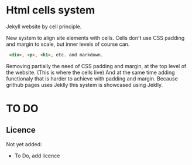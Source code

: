# Html cells system

Jekyll website by cell principle.

New system to align site elements with cells.
Cells don't use CSS padding and margin to scale, but inner levels of course can. 
```HTML
 <div>, <p>, <h1>, etc. and markdown.
```
Removing partially  the need of CSS padding and margin, at the top level of the website. 
(This is where the cells live)
And at the same time adding functionaly that is harder to achieve with padding and margin.
Because grithub pages uses Jeklly this system is showcased using 
Jeklly.

# TO DO

 ## Licence
 
 Not yet added: 
 
 - To Do, add licence
